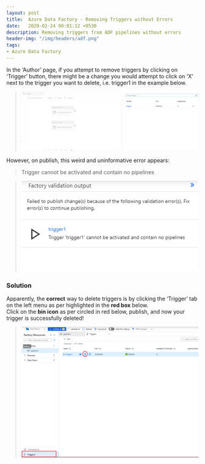 ```yaml
---
layout: post
title:  Azure Data Factory - Removing Triggers without Errors
date:   2020-02-24 00:01:12 +0530
description: Removing triggers from ADF pipelines without errors
header-img: "/img/headers/adf.png"
tags: 
- Azure Data Factory
--- 
```


In the ‘Author’ page, if you attempt to remove triggers by clicking on ‘Trigger’ button, there might be a change you would attempt to click on ‘X’ next to the trigger you want to delete, i.e. trigger1 in the example below.

> ![export template](/img/posts/2020-02-24-adf-remove-triggers/1.png)

However, on publish, this weird and uninformative error appears:
> Trigger cannot be activated and contain no pipelines

> ![sa icon](/img/posts/2020-02-24-adf-remove-triggers/2.png)


### Solution 

Apparently, the **correct** way to delete triggers is by clicking the ‘Trigger’ tab on the left menu as per highlighted in the **red box** below.<br/>
Click on the **bin icon** as per circled in red below, publish, and now your trigger is successfully deleted!

> ![sa extension](/img/posts/2020-02-24-adf-remove-triggers/3.png)
